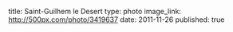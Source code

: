 title: Saint-Guilhem le Desert
type: photo
image_link: http://500px.com/photo/3419637
date: 2011-11-26
published: true

